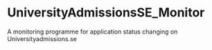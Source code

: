 # UniversityAdmissionsSE_Monitor
A monitoring programme for application status changing on Universityadmissions.se
